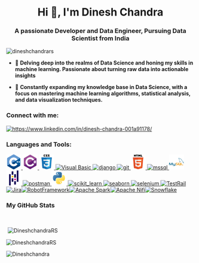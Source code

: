 <h1 align="center">Hi 👋, I'm Dinesh Chandra</h1>
<h3 align="center">A passionate Developer and Data Engineer, Pursuing Data Scientist from India</h3>

<p align="left"> <img src="https://komarev.com/ghpvc/?username=dineshchandrars&label=Profile%20views&color=0e75b6&style=flat" alt="dineshchandrars" /> </p>

- 🔭 **Delving deep into the realms of Data Science and honing my skills in machine learning. Passionate about turning raw data into actionable insights**

- 🌱 **Constantly expanding my knowledge base in Data Science, with a focus on mastering machine learning algorithms, statistical analysis, and data visualization techniques.**

<h3 align="left">Connect with me:</h3>
<p align="left">
<a href="https://linkedin.com/in/https://www.linkedin.com/in/dinesh-chandra-001a91178/" target="blank"><img align="center" src="https://raw.githubusercontent.com/rahuldkjain/github-profile-readme-generator/master/src/images/icons/Social/linked-in-alt.svg" alt="https://www.linkedin.com/in/dinesh-chandra-001a91178/" height="30" width="40" /></a>
</p>

<h3 align="left">Languages and Tools:</h3>
<p align="left"> <a href="https://www.w3schools.com/cpp/" target="_blank" rel="noreferrer"> <img src="https://raw.githubusercontent.com/devicons/devicon/master/icons/cplusplus/cplusplus-original.svg" alt="cplusplus" width="40" height="40"/> </a> <a href="https://www.w3schools.com/cs/" target="_blank" rel="noreferrer"> <img src="https://raw.githubusercontent.com/devicons/devicon/master/icons/csharp/csharp-original.svg" alt="csharp" width="40" height="40"/> </a> <a href="https://www.w3schools.com/css/" target="_blank" rel="noreferrer"> <img src="https://raw.githubusercontent.com/devicons/devicon/master/icons/css3/css3-original-wordmark.svg" alt="css3" width="40" height="40"/> </a> <a href = "https://www.javatpoint.com/vb-net" target="_blank" rel="noreferrer"><img src ="https://www.vectorlogo.zone/logos/microsoft_vb/microsoft_vb-icon.svg"  alt="Visual Basic" width="40" height="40"/></a><a href="https://www.djangoproject.com/" target="_blank" rel="noreferrer"> <img src="https://cdn.worldvectorlogo.com/logos/django.svg" alt="django" width="40" height="40"/> </a> <a href="https://git-scm.com/" target="_blank" rel="noreferrer"> <img src="https://www.vectorlogo.zone/logos/git-scm/git-scm-icon.svg" alt="git" width="40" height="40"/> </a> <a href="https://www.w3.org/html/" target="_blank" rel="noreferrer"> <img src="https://raw.githubusercontent.com/devicons/devicon/master/icons/html5/html5-original-wordmark.svg" alt="html5" width="40" height="40"/> </a> <a href="https://www.microsoft.com/en-us/sql-server" target="_blank" rel="noreferrer"> <img src="https://www.svgrepo.com/show/303229/microsoft-sql-server-logo.svg" alt="mssql" width="40" height="40"/> </a> <a href="https://www.mysql.com/" target="_blank" rel="noreferrer"> <img src="https://raw.githubusercontent.com/devicons/devicon/master/icons/mysql/mysql-original-wordmark.svg" alt="mysql" width="40" height="40"/> </a> <a href="https://pandas.pydata.org/" target="_blank" rel="noreferrer"> <img src="https://raw.githubusercontent.com/devicons/devicon/2ae2a900d2f041da66e950e4d48052658d850630/icons/pandas/pandas-original.svg" alt="pandas" width="40" height="40"/> </a> <a href="https://postman.com" target="_blank" rel="noreferrer"> <img src="https://www.vectorlogo.zone/logos/getpostman/getpostman-icon.svg" alt="postman" width="40" height="40"/> </a> <a href="https://www.python.org" target="_blank" rel="noreferrer"> <img src="https://raw.githubusercontent.com/devicons/devicon/master/icons/python/python-original.svg" alt="python" width="40" height="40"/> </a> <a href="https://scikit-learn.org/" target="_blank" rel="noreferrer"> <img src="https://upload.wikimedia.org/wikipedia/commons/0/05/Scikit_learn_logo_small.svg" alt="scikit_learn" width="40" height="40"/> </a> <a href="https://seaborn.pydata.org/" target="_blank" rel="noreferrer"> <img src="https://seaborn.pydata.org/_images/logo-mark-lightbg.svg" alt="seaborn" width="40" height="40"/> </a> <a href="https://www.selenium.dev" target="_blank" rel="noreferrer"> <img src="https://raw.githubusercontent.com/detain/svg-logos/780f25886640cef088af994181646db2f6b1a3f8/svg/selenium-logo.svg" alt="selenium" width="40" height="40"/> </a><a href = "https://www.testrail.com/" target="_blank" rel="noreferrer"><img src ="https://upload.vectorlogo.zone/logos/gurock_testrail/images/765e1f59-7fb9-4bbb-8eb3-5fa5c96eadc3.svg"  alt="TestRail" width="40" height="40"/></a><a href = "https://www.atlassian.com/software/jira" target="_blank" rel="noreferrer"><img src ="https://www.vectorlogo.zone/logos/atlassian_jira/atlassian_jira-icon.svg"  alt="Jira" width="40" height="40"/></a><a href = "https://robotframework.org/" target="_blank" rel="noreferrer"><img src ="https://upload.vectorlogo.zone/logos/robotframework/images/9ea09aa9-e7c0-46f6-94d3-07e7032f869c.svg" alt = "RobotFramework" width="40" height="40"/></a><a href = "https://spark.apache.org/" target="_blank" rel="noreferrer"><img src ="https://www.vectorlogo.zone/logos/apache_spark/apache_spark-ar21.svg" alt = "Apache Spark" width="40" height="40"/></a><a href = "https://nifi.apache.org/" target="_blank" rel="noreferrer"><img src ="https://www.vectorlogo.zone/logos/apache_nifi/apache_nifi-ar21.svg" alt = "Apache Nifi" width="40" height="40"/></a><a href = "https://www.snowflake.com/en/emea/" target="_blank" rel="noreferrer"><img src ="https://www.vectorlogo.zone/logos/snowflake/snowflake-ar21.svg" alt = "Snowflake" width="40" height="40"/></a>
</p>

<h3 align="left">My GitHub Stats</h3>
<br/>

<div><p>&nbsp;<img align="center" src="https://github-readme-stats.vercel.app/api?username=DineshchandraRS&show_icons=true&locale=en" alt="DineshchandraRS" /></p></div>

<p><img align="center" src="https://github-readme-streak-stats.herokuapp.com/?user=DineshchandraRS&" alt="DineshchandraRS" /></p>

<p><img align="left" src="https://github-readme-stats.vercel.app/api/top-langs/?username=DineshchandraRS&show_icons=true&locale=en&layout=compact" alt="Dineshchandra" /></p>
